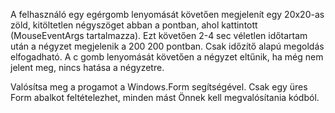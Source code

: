 A felhasználó egy egérgomb lenyomását követően megjelenít egy 20x20-as zöld, kitöltetlen négyszöget abban a pontban, ahol kattintott (MouseEventArgs tartalmazza).
Ezt követően 2-4 sec véletlen időtartam után a négyzet megjelenik a 200 200 pontban. Csak időzítő alapú megoldás elfogadható.
A c gomb lenyomását követően a négyzet eltűnik, ha még nem jelent meg, nincs hatása a négyzetre.

Valósítsa meg a progamot a Windows.Form segítségével. Csak egy üres Form abalkot feltételezhet, minden mást Önnek kell megvalósítania kódból.
